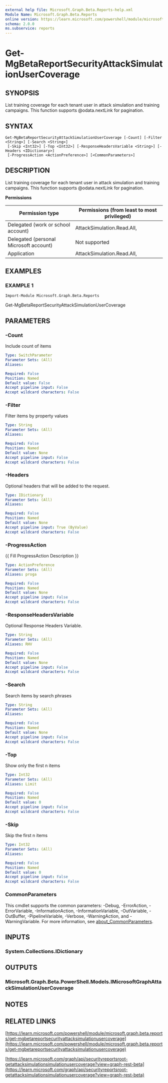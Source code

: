 ```yaml
---
external help file: Microsoft.Graph.Beta.Reports-help.xml
Module Name: Microsoft.Graph.Beta.Reports
online version: https://learn.microsoft.com/powershell/module/microsoft.graph.beta.reports/get-mgbetareportsecurityattacksimulationusercoverage
schema: 2.0.0
ms.subservice: reports
---
```


# Get-MgBetaReportSecurityAttackSimulationUserCoverage

## SYNOPSIS
List training coverage for each tenant user in attack simulation and training campaigns.
This function supports @odata.nextLink for pagination.

## SYNTAX

```
Get-MgBetaReportSecurityAttackSimulationUserCoverage [-Count] [-Filter <String>] [-Search <String>]
 [-Skip <Int32>] [-Top <Int32>] [-ResponseHeadersVariable <String>] [-Headers <IDictionary>]
 [-ProgressAction <ActionPreference>] [<CommonParameters>]
```

## DESCRIPTION
List training coverage for each tenant user in attack simulation and training campaigns.
This function supports @odata.nextLink for pagination.

**Permissions**

| Permission type | Permissions (from least to most privileged) |
| --------------- | ------------------------------------------  |
| Delegated (work or school account) | AttackSimulation.Read.All,  |
| Delegated (personal Microsoft account) | Not supported |
| Application | AttackSimulation.Read.All,  |

## EXAMPLES

### EXAMPLE 1
```
Import-Module Microsoft.Graph.Beta.Reports
```

Get-MgBetaReportSecurityAttackSimulationUserCoverage

## PARAMETERS

### -Count
Include count of items

```yaml
Type: SwitchParameter
Parameter Sets: (All)
Aliases:

Required: False
Position: Named
Default value: False
Accept pipeline input: False
Accept wildcard characters: False
```

### -Filter
Filter items by property values

```yaml
Type: String
Parameter Sets: (All)
Aliases:

Required: False
Position: Named
Default value: None
Accept pipeline input: False
Accept wildcard characters: False
```

### -Headers
Optional headers that will be added to the request.

```yaml
Type: IDictionary
Parameter Sets: (All)
Aliases:

Required: False
Position: Named
Default value: None
Accept pipeline input: True (ByValue)
Accept wildcard characters: False
```

### -ProgressAction
{{ Fill ProgressAction Description }}

```yaml
Type: ActionPreference
Parameter Sets: (All)
Aliases: proga

Required: False
Position: Named
Default value: None
Accept pipeline input: False
Accept wildcard characters: False
```

### -ResponseHeadersVariable
Optional Response Headers Variable.

```yaml
Type: String
Parameter Sets: (All)
Aliases: RHV

Required: False
Position: Named
Default value: None
Accept pipeline input: False
Accept wildcard characters: False
```

### -Search
Search items by search phrases

```yaml
Type: String
Parameter Sets: (All)
Aliases:

Required: False
Position: Named
Default value: None
Accept pipeline input: False
Accept wildcard characters: False
```

### -Top
Show only the first n items

```yaml
Type: Int32
Parameter Sets: (All)
Aliases: Limit

Required: False
Position: Named
Default value: 0
Accept pipeline input: False
Accept wildcard characters: False
```

### -Skip
Skip the first n items

```yaml
Type: Int32
Parameter Sets: (All)
Aliases:

Required: False
Position: Named
Default value: 0
Accept pipeline input: False
Accept wildcard characters: False
```

### CommonParameters
This cmdlet supports the common parameters: -Debug, -ErrorAction, -ErrorVariable, -InformationAction, -InformationVariable, -OutVariable, -OutBuffer, -PipelineVariable, -Verbose, -WarningAction, and -WarningVariable. For more information, see [about_CommonParameters](http://go.microsoft.com/fwlink/?LinkID=113216).

## INPUTS

### System.Collections.IDictionary
## OUTPUTS

### Microsoft.Graph.Beta.PowerShell.Models.IMicrosoftGraphAttackSimulationUserCoverage
## NOTES

## RELATED LINKS

[https://learn.microsoft.com/powershell/module/microsoft.graph.beta.reports/get-mgbetareportsecurityattacksimulationusercoverage](https://learn.microsoft.com/powershell/module/microsoft.graph.beta.reports/get-mgbetareportsecurityattacksimulationusercoverage)

[https://learn.microsoft.com/graph/api/securityreportsroot-getattacksimulationsimulationusercoverage?view=graph-rest-beta](https://learn.microsoft.com/graph/api/securityreportsroot-getattacksimulationsimulationusercoverage?view=graph-rest-beta)























